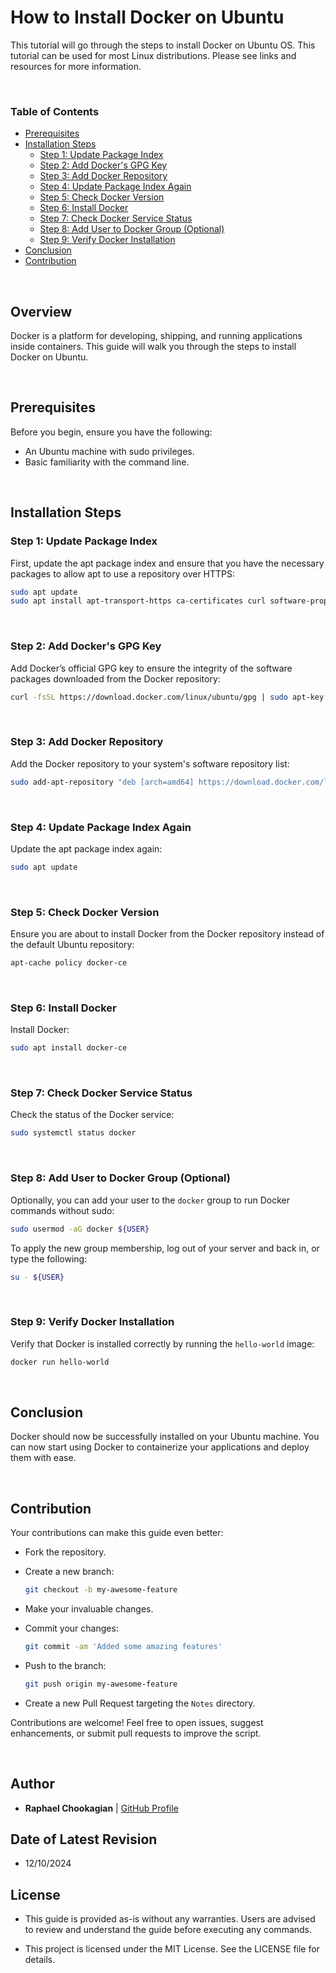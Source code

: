 # **How to Install Docker on Ubuntu**

This tutorial will go through the steps to install Docker on Ubuntu OS. This tutorial can be used for most Linux distributions. Please see links and resources for more information.

<br>

### **Table of Contents**

- [Prerequisites](#prerequisites)
- [Installation Steps](#installation-steps)
  - [Step 1: Update Package Index](#step-1-update-package-index)
  - [Step 2: Add Docker's GPG Key](#step-2-add-dockers-gpg-key)
  - [Step 3: Add Docker Repository](#step-3-add-docker-repository)
  - [Step 4: Update Package Index Again](#step-4-update-package-index-again)
  - [Step 5: Check Docker Version](#step-5-check-docker-version)
  - [Step 6: Install Docker](#step-6-install-docker)
  - [Step 7: Check Docker Service Status](#step-7-check-docker-service-status)
  - [Step 8: Add User to Docker Group (Optional)](#step-8-add-user-to-docker-group-optional)
  - [Step 9: Verify Docker Installation](#step-9-verify-docker-installation)
- [Conclusion](#conclusion)
- [Contribution](#contribution)

<br>

## **Overview**

Docker is a platform for developing, shipping, and running applications inside containers. This guide will walk you through the steps to install Docker on Ubuntu.

<br>

## **Prerequisites**

Before you begin, ensure you have the following:

- An Ubuntu machine with sudo privileges.
- Basic familiarity with the command line.

<br>

## **Installation Steps**

### **Step 1: Update Package Index**

First, update the apt package index and ensure that you have the necessary packages to allow apt to use a repository over HTTPS:

  ```bash
  sudo apt update
  sudo apt install apt-transport-https ca-certificates curl software-properties-common
  ```

<br>

### **Step 2: Add Docker's GPG Key**

Add Docker’s official GPG key to ensure the integrity of the software packages downloaded from the Docker repository:

  ```bash
  curl -fsSL https://download.docker.com/linux/ubuntu/gpg | sudo apt-key add -
  ```

<br>

### **Step 3: Add Docker Repository**

Add the Docker repository to your system's software repository list:

  ```bash
  sudo add-apt-repository "deb [arch=amd64] https://download.docker.com/linux/ubuntu $(lsb_release -cs) stable"
  ```

<br>

### **Step 4: Update Package Index Again**

Update the apt package index again:

  ```bash
  sudo apt update
  ```

<br>

### **Step 5: Check Docker Version**

Ensure you are about to install Docker from the Docker repository instead of the default Ubuntu repository:

  ```bash
  apt-cache policy docker-ce
  ```

<br>

### **Step 6: Install Docker**

Install Docker:

  ```bash
  sudo apt install docker-ce
  ```

<br>

### **Step 7: Check Docker Service Status**

Check the status of the Docker service:

  ```bash
  sudo systemctl status docker
  ```

<br>

### **Step 8: Add User to Docker Group (Optional)**

Optionally, you can add your user to the `docker` group to run Docker commands without sudo:

  ```bash
  sudo usermod -aG docker ${USER}
  ```

To apply the new group membership, log out of your server and back in, or type the following:

  ```bash
  su - ${USER}
  ```

<br>

### **Step 9: Verify Docker Installation**

Verify that Docker is installed correctly by running the `hello-world` image:

  ```bash
  docker run hello-world
  ```

<br>

## **Conclusion**

Docker should now be successfully installed on your Ubuntu machine. You can now start using Docker to containerize your applications and deploy them with ease.

<br>

## **Contribution**

Your contributions can make this guide even better:

- Fork the repository.
- Create a new branch:

  ```bash
  git checkout -b my-awesome-feature
  ```

- Make your invaluable changes.
- Commit your changes:

  ```bash
  git commit -am 'Added some amazing features'
  ```

- Push to the branch:

  ```bash
  git push origin my-awesome-feature
  ```

- Create a new Pull Request targeting the `Notes` directory.

Contributions are welcome! Feel free to open issues, suggest enhancements, or submit pull requests to improve the script.

<br>

## **Author**

- **Raphael Chookagian** | [GitHub Profile](https://github.com/cesar-group)

## **Date of Latest Revision**

- 12/10/2024

## **License**

- This guide is provided as-is without any warranties. Users are advised to review and understand the guide before executing any commands.

- This project is licensed under the MIT License. See the LICENSE file for details.
